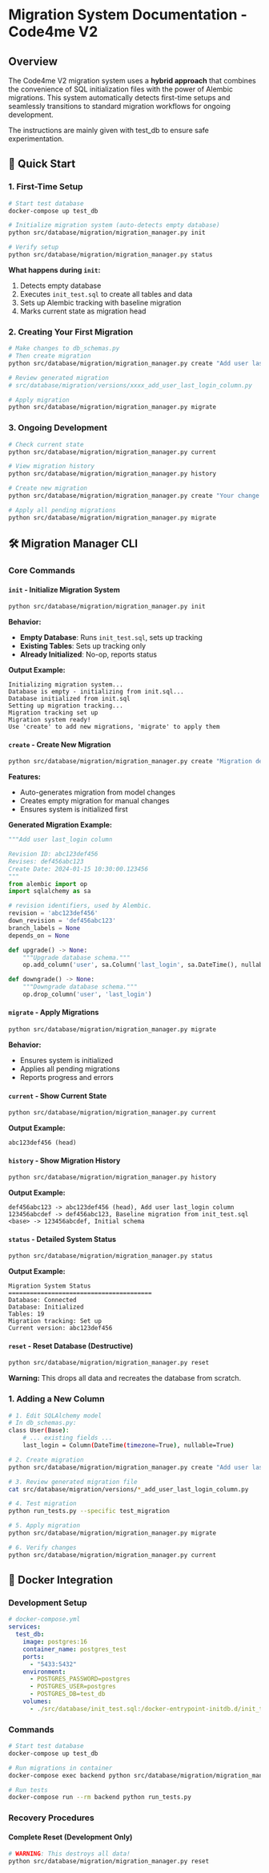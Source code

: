 # Migration System Documentation - Code4me V2

## Overview

The Code4me V2 migration system uses a **hybrid approach** that combines the convenience of SQL initialization files with the power of Alembic migrations. This system automatically detects first-time setups and seamlessly transitions to standard migration workflows for ongoing development.

The instructions are mainly given with test_db to ensure safe experimentation.



## 🚀 Quick Start

### 1. First-Time Setup

```bash
# Start test database
docker-compose up test_db

# Initialize migration system (auto-detects empty database)
python src/database/migration/migration_manager.py init

# Verify setup
python src/database/migration/migration_manager.py status
```

**What happens during `init`:**
1. Detects empty database
2. Executes `init_test.sql` to create all tables and data
3. Sets up Alembic tracking with baseline migration
4. Marks current state as migration head

### 2. Creating Your First Migration

```bash
# Make changes to db_schemas.py
# Then create migration
python src/database/migration/migration_manager.py create "Add user last_login column"

# Review generated migration
# src/database/migration/versions/xxxx_add_user_last_login_column.py

# Apply migration
python src/database/migration/migration_manager.py migrate
```

### 3. Ongoing Development

```bash
# Check current state
python src/database/migration/migration_manager.py current

# View migration history
python src/database/migration/migration_manager.py history

# Create new migration
python src/database/migration/migration_manager.py create "Your change description"

# Apply all pending migrations
python src/database/migration/migration_manager.py migrate
```

## 🛠️ Migration Manager CLI

### Core Commands

#### `init` - Initialize Migration System
```bash
python src/database/migration/migration_manager.py init
```

**Behavior:**
- **Empty Database**: Runs `init_test.sql`, sets up tracking
- **Existing Tables**: Sets up tracking only  
- **Already Initialized**: No-op, reports status

**Output Example:**
```
Initializing migration system...
Database is empty - initializing from init.sql...
Database initialized from init.sql
Setting up migration tracking...
Migration tracking set up
Migration system ready!
Use 'create' to add new migrations, 'migrate' to apply them
```

#### `create` - Create New Migration
```bash
python src/database/migration/migration_manager.py create "Migration description"
```

**Features:**
- Auto-generates migration from model changes
- Creates empty migration for manual changes
- Ensures system is initialized first

**Generated Migration Example:**
```python
"""Add user last_login column

Revision ID: abc123def456
Revises: def456abc123
Create Date: 2024-01-15 10:30:00.123456
"""
from alembic import op
import sqlalchemy as sa

# revision identifiers, used by Alembic.
revision = 'abc123def456'
down_revision = 'def456abc123'
branch_labels = None
depends_on = None

def upgrade() -> None:
    """Upgrade database schema."""
    op.add_column('user', sa.Column('last_login', sa.DateTime(), nullable=True))

def downgrade() -> None:
    """Downgrade database schema."""
    op.drop_column('user', 'last_login')
```

#### `migrate` - Apply Migrations
```bash
python src/database/migration/migration_manager.py migrate
```

**Behavior:**
- Ensures system is initialized
- Applies all pending migrations
- Reports progress and errors

#### `current` - Show Current State
```bash
python src/database/migration/migration_manager.py current
```

**Output Example:**
```
abc123def456 (head)
```

#### `history` - Show Migration History
```bash
python src/database/migration/migration_manager.py history
```

**Output Example:**
```
def456abc123 -> abc123def456 (head), Add user last_login column
123456abcdef -> def456abc123, Baseline migration from init_test.sql
<base> -> 123456abcdef, Initial schema
```

#### `status` - Detailed System Status
```bash
python src/database/migration/migration_manager.py status
```

**Output Example:**
```
Migration System Status
========================================
Database: Connected
Database: Initialized
Tables: 19
Migration tracking: Set up
Current version: abc123def456
```

#### `reset` - Reset Database (Destructive)
```bash
python src/database/migration/migration_manager.py reset
```

**Warning:** This drops all data and recreates the database from scratch.



### 1. Adding a New Column

```bash
# 1. Edit SQLAlchemy model
# In db_schemas.py:
class User(Base):
    # ... existing fields ...
    last_login = Column(DateTime(timezone=True), nullable=True)

# 2. Create migration
python src/database/migration/migration_manager.py create "Add user last_login column"

# 3. Review generated migration file
cat src/database/migration/versions/*_add_user_last_login_column.py

# 4. Test migration
python run_tests.py --specific test_migration

# 5. Apply migration
python src/database/migration/migration_manager.py migrate

# 6. Verify changes
python src/database/migration/migration_manager.py current
```

## 🐳 Docker Integration

### Development Setup

```yaml
# docker-compose.yml
services:
  test_db:
    image: postgres:16
    container_name: postgres_test
    ports:
      - "5433:5432"
    environment:
      - POSTGRES_PASSWORD=postgres
      - POSTGRES_USER=postgres
      - POSTGRES_DB=test_db
    volumes:
      - ./src/database/init_test.sql:/docker-entrypoint-initdb.d/init_test.sql
```

### Commands

```bash
# Start test database
docker-compose up test_db

# Run migrations in container
docker-compose exec backend python src/database/migration/migration_manager.py migrate

# Run tests
docker-compose run --rm backend python run_tests.py
```

### Recovery Procedures

#### Complete Reset (Development Only)
```bash
# WARNING: This destroys all data!
python src/database/migration/migration_manager.py reset
```

